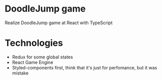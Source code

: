 # DoodleJump game 

Realize DoodleJump game at React with TypeScript

# Technologies 

+ Redux for some global states 
+ React Game Engine 
+ Styled-components first, think that it's just for perfomance, but it was mistake
